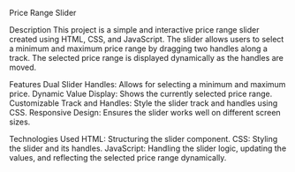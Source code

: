 Price Range Slider

Description
This project is a simple and interactive price range slider created using HTML, CSS, and JavaScript. The slider allows users to select a minimum and maximum price range by dragging two handles along a track. The selected price range is displayed dynamically as the handles are moved.

Features
Dual Slider Handles: Allows for selecting a minimum and maximum price.
Dynamic Value Display: Shows the currently selected price range.
Customizable Track and Handles: Style the slider track and handles using CSS.
Responsive Design: Ensures the slider works well on different screen sizes.


Technologies Used
HTML: Structuring the slider component.
CSS: Styling the slider and its handles.
JavaScript: Handling the slider logic, updating the values, and reflecting the selected price range dynamically.
